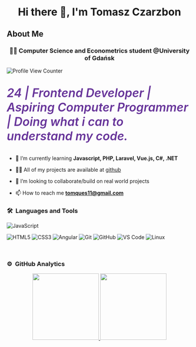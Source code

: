 <h1 align="center">Hi there 👋, I'm Tomasz Czarzbon</h1>

<h2>About Me</h2>

<h3 align="center">👨‍💻 Computer Science and Econometrics student @University of Gdańsk </h3>

![Profile View Counter](https://komarev.com/ghpvc/?username=tomquess)

<p style="color: rebeccapurple; font-size: 2rem; font-style: italic; font-weight: 600;"> 24 | Frontend Developer | Aspiring Computer Programmer | Doing what i can to understand my code.</p>

- 🌱 I’m currently learning **Javascript, PHP, Laravel, Vue.js, C#, .NET**

- 👨‍💻 All of my projects are available at [github](https://github.com/tomquess?tab=repositories)

- 👯 I’m looking to collaborate/build on real world projects

- 📫 How to reach me **tomques11@gmail.com**


### 🛠 &nbsp;Languages and Tools

![JavaScript](https://img.shields.io/badge/JavaScript-323330?style=for-the-badge&logo=javascript&logoColor=F7DF1E)

![HTML5](https://img.shields.io/badge/-HTML5-%23E44D27?style=for-the-badge&logo=html5&logoColor=ffffff)
![CSS3](https://img.shields.io/badge/-CSS3-%231572B6?style=for-the-badge&logo=css3)
![Angular](https://img.shields.io/badge/Angular-DD0031?style=for-the-badge&logo=angular&logoColor=white)
![Git](https://img.shields.io/badge/-Git-%23F05032?style=for-the-badge&logo=git&logoColor=%23ffffff)
![GitHub](https://img.shields.io/badge/-GitHub-181717?style=for-the-badge&logo=github)
![VS Code](http://img.shields.io/badge/-VS%20Code-007ACC?style=for-the-badge&logo=visual-studio-code&logoColor=ffffff)
![Linux](http://img.shields.io/badge/-Linux-0078D6?style=for-the-badge&logo=linux&logoColor=ffffff)

<br/>

### ⚙️ &nbsp;GitHub Analytics

<p align="center">
<a href="https://github.com/tomquess">
<img height="180em" src="https://github-readme-stats-eight-theta.vercel.app/api?username=tomquess&show_icons=true&theme=algolia&include_all_commits=true&count_private=true"/>
<img height="180em" src="https://github-readme-stats-eight-theta.vercel.app/api/top-langs/?username=tomquess&layout=compact&langs_count=8&theme=algolia"/>
</a>
</p>

